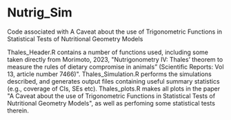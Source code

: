# Nutrig_Sim
Code associated with A Caveat about the use of Trigonometric Functions in Statistical Tests of Nutritional Geometry Models 

Thales_Header.R contains a number of functions used, including some taken directly from Morimoto, 2023, "Nutrigonometry IV: Thales’ theorem to measure the rules of dietary compromise in animals” (Scientific Reports: Vol 13, article number 7466)".
Thales_Simulation.R performs the simulations described, and generates output files containing useful summary statistics (e.g., coverage of CIs, SEs etc).
Thales_plots.R makes all plots in the paper "A Caveat about the use of Trigonometric Functions in Statistical Tests of Nutritional Geometry Models", as well as perfoming some statistical tests therein.
